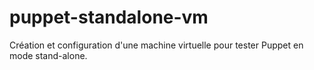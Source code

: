 # puppet-standalone-vm
Création et configuration d'une machine virtuelle pour tester Puppet en mode stand-alone.
